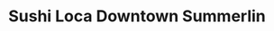 ---
layout: place
title: "Sushi Loca Downtown Summerlin"
permalink: /nevada/las-vegas/sushi-loca-downtown-summerlin.html
stateAbbr: NV
stateName: Nevada
cityName: Las Vegas
seo:
  name: "Sushi Loca Downtown Summerlin"
  type: Restaurant
  links: https://www.sushiloca.online/
description: "Looking for sushi in Las Vegas, Nevada? Check out Sushi Loca Downtown Summerlin for a delightful Japanese dining experience. Enjoy a variety of sushi and oth..."
place_id: ChIJIxIGqf--yIARnU6gdtUBshg
photos:
  - name: >-
      places/ChIJIxIGqf--yIARnU6gdtUBshg/photos/AeeoHcKHabtBXnLahZ-6Lt3almQ2h1knd7EHn7XpKWc-0Gt2YKUUpM2jLpyfFgXOiWWTdwlPmzlgZeTkO1XADeesx0QFd4LCKAbJu1pacFCVzz0gMNJ5-fG-TUfXqcpKSrzc3zjw0NRnCWezluCGqHADfGpfinmWJa96dmj8RY6gqwY5lFWAVuGB-nZx3E3iDn5lQr6yg0Nw6Wdlqp6reo6P1aXosrPyjs7HhIYFVDrWIxKCB1w-6PELZSYH4_hdegNX2oWwAI3xdBUn7o6OkBrA43o7w7GnOGlnrdyGIyb8Qchybw
    widthPx: 3264
    heightPx: 1836
    authorAttributions:
      - displayName: Sushi Loca Downtown Summerlin
        uri: https://maps.google.com/maps/contrib/109217060412717244306
        photoUri: >-
          https://lh3.googleusercontent.com/a-/ALV-UjVmT7Uo7flx_dT9a0oW40t8lGJSnBs0VP8UlbD97HUt4LZICGoh=s100-p-k-no-mo
    flagContentUri: >-
      https://www.google.com/local/imagery/report/?cb_client=maps_api_places.places_api&image_key=!1e10!2sAF1QipNjPE2NKtJMaVNiB1uM-fLZ5WGaxwU-1cSOwsYM&hl=en-US
    googleMapsUri: >-
      https://www.google.com/maps/place//data=!3m4!1e2!3m2!1sAF1QipNjPE2NKtJMaVNiB1uM-fLZ5WGaxwU-1cSOwsYM!2e10!4m2!3m1!1s0x80c8beffa9061223:0x18b201d576a04e9d
  - name: >-
      places/ChIJIxIGqf--yIARnU6gdtUBshg/photos/AeeoHcIC5_otWvpGheTbfPwtJY-rzqYqss1KPrezlV_c30Una_p-BYzcceXjai9WNVh_ZGGxr1z-Rw8lwbxpYARijqon1c4rL4Q1ns-1Za5PoKF2KiWwpf8n5J8rKSgy7-GE3YHlOJjE_XRY30NKZdtuG8TwADMnH_B8Px6GCcVtuLyQhSMxKCwD_EAqbstnHlbBkXM06rYsSxTCWklZC9OE-jZvu4R9W6VoiKMJPM2jB1LECXzj0yEcuQQpZDEgkq8HArOqNLohlLkZpo4HS-8zInfNk6RNfklz7COkIxfu-fM_gg
    widthPx: 3977
    heightPx: 2655
    authorAttributions:
      - displayName: Sushi Loca Downtown Summerlin
        uri: https://maps.google.com/maps/contrib/109217060412717244306
        photoUri: >-
          https://lh3.googleusercontent.com/a-/ALV-UjVmT7Uo7flx_dT9a0oW40t8lGJSnBs0VP8UlbD97HUt4LZICGoh=s100-p-k-no-mo
    flagContentUri: >-
      https://www.google.com/local/imagery/report/?cb_client=maps_api_places.places_api&image_key=!1e10!2sAF1QipMGnHURqD_rQ-tOQy6u0NlmIXq58EodEk6162pH&hl=en-US
    googleMapsUri: >-
      https://www.google.com/maps/place//data=!3m4!1e2!3m2!1sAF1QipMGnHURqD_rQ-tOQy6u0NlmIXq58EodEk6162pH!2e10!4m2!3m1!1s0x80c8beffa9061223:0x18b201d576a04e9d
  - name: >-
      places/ChIJIxIGqf--yIARnU6gdtUBshg/photos/AeeoHcIXkVoG-BI-7XQZpAADdO8oXQSiGPRdj_WtS8daPM1GDUg8qAHQvY6wk8jfWldsRE82fCwoL-4GmJ9Lx0KQ7Jq9ZsY1kWodiYnZIv_uwodFYqsPJiSkkHwvFkFtzHM9LCgBKdrccIVfv3FlxbSPeMKqVv-gvi2qEQkSZaBoVNbupeJMw_gGg3IxWIzbRiuSoFW6PNmyUdnGI5SFpiEnlnikrLDxaFSAW3DG9_JOBlKRdxCRX5ozwDLrjeFWjYhlQ555cuRjJJf1CwdxS_2yFruydTyjvLuFsYWdejf8rxlxpAvVJ42Su1-yIHPAndh8ZRaslo2gzNMppOgacKltKSQdqhEX_BusOdVYL9kyJg3IJgfaDLdT0_oc6yW3r-IGGNWNbYiYNB5Ip2yBgAn3XNHGuEnlJvcmZbDgmWdVcVJ15hOo
    widthPx: 3024
    heightPx: 4032
    authorAttributions:
      - displayName: L M
        uri: https://maps.google.com/maps/contrib/113586416800723003502
        photoUri: >-
          https://lh3.googleusercontent.com/a/ACg8ocKwMrC0qOcwMwcdhIqTiQbMxrXHLRlGXJxHPk43MdoyT27FEg=s100-p-k-no-mo
    flagContentUri: >-
      https://www.google.com/local/imagery/report/?cb_client=maps_api_places.places_api&image_key=!1e10!2sCIHM0ogKEICAgMDAie7T4wE&hl=en-US
    googleMapsUri: >-
      https://www.google.com/maps/place//data=!3m4!1e2!3m2!1sCIHM0ogKEICAgMDAie7T4wE!2e10!4m2!3m1!1s0x80c8beffa9061223:0x18b201d576a04e9d
  - name: >-
      places/ChIJIxIGqf--yIARnU6gdtUBshg/photos/AeeoHcJSp6WhYDxMmZZQWF6Gx2RlHyxkTMcFKkwuY8AALs3NVmXbRRuE9GXFKOMyHyVpvRSuvloLfumvujK_9rDMy3d7jzBGg-B9PThGDaTt9saGuLWgZkE30gomC394pi3CLqbTxKp5Yy16-ybwmPCiEQe6Oh6hj6SBJJMcdw_0SKk_71WNGJMYH8zKw039KALodZlMQA9CEp_D0P5xgBrhujKCEVcrGbgbBEj6BB8CkC4D7bUIuRvPi1rSrwmqkwlYJOPjFlhug3LyqKGGriUBMBa0SFxOvk2DlGxwB2mXNVxxtCH_SvyrWxM_WlxbjhsTH778DcpAg0oKCkEF60IqQvaQtwtahuKGpISljpiCPZqReT6dWuborw_ngu9MUEGOHJIxjoL2Gz3c_9hM54PgDUHGkQIt2hcGm9DPNLYOovM
    widthPx: 4032
    heightPx: 3024
    authorAttributions:
      - displayName: Rae Pressley
        uri: https://maps.google.com/maps/contrib/103376227448871342078
        photoUri: >-
          https://lh3.googleusercontent.com/a-/ALV-UjUAu0tgW_8ZrOLDrelmsOInZYI9kabR7rCsqfvXdMjC_2zMf6BFPw=s100-p-k-no-mo
    flagContentUri: >-
      https://www.google.com/local/imagery/report/?cb_client=maps_api_places.places_api&image_key=!1e10!2sCIHM0ogKEICAgICFzq3LeA&hl=en-US
    googleMapsUri: >-
      https://www.google.com/maps/place//data=!3m4!1e2!3m2!1sCIHM0ogKEICAgICFzq3LeA!2e10!4m2!3m1!1s0x80c8beffa9061223:0x18b201d576a04e9d
  - name: >-
      places/ChIJIxIGqf--yIARnU6gdtUBshg/photos/AeeoHcIeYbae6Y8CGeBMVtkhN1cNrOqKyv43zMJmih6-XoMXM1U7hrYPdPD5nPdkb1OAJu2Pzf-jODauvp1bo7-3iiYkVAYu2MaMwr9LAljDqi8cIDn5HOn70tKk-Ierpnpx6HSJMpzWClxz8Cm-3DB79k4L-18Zw4dOCtxmuUsDYUXTusI_BOXGaU68XEkJRRRsgRsxlyEE723HltleVxP_jPWXp6iWcz3xPm12LiQpaRbhZN43hmuUzt6Ou9h8u1V-6-yji8A7yBYQ_P0ZIYE_9qGjztnFKM7SoyAQD_bUuKM68g
    widthPx: 380
    heightPx: 970
    authorAttributions:
      - displayName: Sushi Loca Downtown Summerlin
        uri: https://maps.google.com/maps/contrib/109217060412717244306
        photoUri: >-
          https://lh3.googleusercontent.com/a-/ALV-UjVmT7Uo7flx_dT9a0oW40t8lGJSnBs0VP8UlbD97HUt4LZICGoh=s100-p-k-no-mo
    flagContentUri: >-
      https://www.google.com/local/imagery/report/?cb_client=maps_api_places.places_api&image_key=!1e10!2sAF1QipOT94vkjARTBX2DmC6dLmKeqCjmxtdE7Roa3UX9&hl=en-US
    googleMapsUri: >-
      https://www.google.com/maps/place//data=!3m4!1e2!3m2!1sAF1QipOT94vkjARTBX2DmC6dLmKeqCjmxtdE7Roa3UX9!2e10!4m2!3m1!1s0x80c8beffa9061223:0x18b201d576a04e9d
  - name: >-
      places/ChIJIxIGqf--yIARnU6gdtUBshg/photos/AeeoHcLemji_pGEMTBf_Nq2Ds92pUbEFjTKBGtbeq3OYlLXIvcqntxB1XdJotAhRWQbWaAZB6KSm71UZWY8_gatwa77CwtVe7dEGHrpQPXN2YQXfub80dOASdnxUiQ2Eh0dhg_wVQWZH6lX8Y2LGYpk7LsW70NFITDposK5uSI3bfnr0Tp0yc5Z6T0wXgZuapkTjjNKqD21z1Zketvr_iVvEnQ89rPEu3OV54WoLU3S8uCiwBTYvO6WBVn3-wBBpLSCkt8Cw00ndYlUYk_NJ4cfnhndyo7iOfNpX6yxpTBlm_0NW-XuyBQiP38RCM3caGmoN8IlFEQYWz93jqNrReLqvv5zi9CsPhMLssBNDuYr2NeE8tj1wdHB_n-KGE_z_qFd02DAkZfgzP5V4ioPgTm6LjK1DinNRuZL3lThS-Ce3--6wKw
    widthPx: 4032
    heightPx: 2268
    authorAttributions:
      - displayName: Jennifer Thomas
        uri: https://maps.google.com/maps/contrib/104355609755710141854
        photoUri: >-
          https://lh3.googleusercontent.com/a-/ALV-UjXM1cN_c1R0u1tPKF4S_4RLVKBuqKBUVMC1irC0Lknrp52ZI0pH8g=s100-p-k-no-mo
    flagContentUri: >-
      https://www.google.com/local/imagery/report/?cb_client=maps_api_places.places_api&image_key=!1e10!2sCIHM0ogKEICAgICT-fPxfQ&hl=en-US
    googleMapsUri: >-
      https://www.google.com/maps/place//data=!3m4!1e2!3m2!1sCIHM0ogKEICAgICT-fPxfQ!2e10!4m2!3m1!1s0x80c8beffa9061223:0x18b201d576a04e9d
  - name: >-
      places/ChIJIxIGqf--yIARnU6gdtUBshg/photos/AeeoHcKgFVHq8mlWs5n9LjcD2vUa7ZQXXumjIhOM4q_LjKoYyqcyj5Zby7PIiAH-TV6GxqLr-47jZBlVaWdL6gzrIkC4LYytKkvrAa9kXqhLoHT6MJtT5wCJ6mh8xkFypbBApnr61tP8Bn1TZRnZugXcyrgLPoTdlliUeprzaMFUg5F1xYk0zO-QMC3aPNpaFt8InFzTB99HOP6z57OePmB-tjbqaaVv05F_29LU5RMZc4N5KepA_SCdBpT4f1bP0gsLOM3mOQXhCboslZfUoldui8R3xIKM0dE4bQ-kpu1oZXIEBEWHeY07fK5n8DMp4uFZd4UNLSSYCfddja8VkXA7nWmskWGxZfm9rIfX1u7zvj06x49YqES_mgeXNmFONjbiuyI-1h2UOci0M8n8AJ4-amwiikq-Y-GVStBNXdVcYCwRsGE3
    widthPx: 3024
    heightPx: 4032
    authorAttributions:
      - displayName: Soléil McCants
        uri: https://maps.google.com/maps/contrib/109255186530715023474
        photoUri: >-
          https://lh3.googleusercontent.com/a-/ALV-UjX5pUgLVOPz-pzIxL1_9XzYMQOavKiSz2ZvEHtggF-xmf2qf5ow_w=s100-p-k-no-mo
    flagContentUri: >-
      https://www.google.com/local/imagery/report/?cb_client=maps_api_places.places_api&image_key=!1e10!2sCIHM0ogKEICAgICLgpqaowE&hl=en-US
    googleMapsUri: >-
      https://www.google.com/maps/place//data=!3m4!1e2!3m2!1sCIHM0ogKEICAgICLgpqaowE!2e10!4m2!3m1!1s0x80c8beffa9061223:0x18b201d576a04e9d
  - name: >-
      places/ChIJIxIGqf--yIARnU6gdtUBshg/photos/AeeoHcJzPv-vodbsV5YkoxLtRCrGQeyqyZQqqz8gxjm1w_CA0hRC5uhWVGM44lB_0m8EE6-eKgonOIz_4h-RvORWnB8eihB14hzJTF3BZOGcF-0OR9Vu2xpSHQmV4yX2NSYQ_8T5RXrcpW_lj4AfITftALXUEwsW6yc9na5OTs7enbOEcoqj5lWktDwOux9FUrwIcZG2P5um7I2G-WMIIOS_snVfNXlOqpMh2319hKjVb-U-MX_bRNIqpMN1cq4yt03XKDJ0V61b7OgzcTM2BRXc-azKjni4a5EEMt5VWPjdJtca_Q
    widthPx: 3264
    heightPx: 1836
    authorAttributions:
      - displayName: Sushi Loca Downtown Summerlin
        uri: https://maps.google.com/maps/contrib/109217060412717244306
        photoUri: >-
          https://lh3.googleusercontent.com/a-/ALV-UjVmT7Uo7flx_dT9a0oW40t8lGJSnBs0VP8UlbD97HUt4LZICGoh=s100-p-k-no-mo
    flagContentUri: >-
      https://www.google.com/local/imagery/report/?cb_client=maps_api_places.places_api&image_key=!1e10!2sAF1QipN26-gaheGlt2cDt4xIzICZX_0r70qsx2Gq4Tq_&hl=en-US
    googleMapsUri: >-
      https://www.google.com/maps/place//data=!3m4!1e2!3m2!1sAF1QipN26-gaheGlt2cDt4xIzICZX_0r70qsx2Gq4Tq_!2e10!4m2!3m1!1s0x80c8beffa9061223:0x18b201d576a04e9d
  - name: >-
      places/ChIJIxIGqf--yIARnU6gdtUBshg/photos/AeeoHcLZfZ1BJLS0fAJ8DOxBBCKL9AfImg4oDG4GbwU69EjAydEgD5Y8qa9rGzKlQ5STTF_pWDyPGopsVu5o_QymadD1RMuagLuxFj5q-To55_hvUXz9yCdcAvzPmz99ZvEC0b7MQdHSP6MnE0bVk7mwASqUHOMpaOa9HiC70RMcWTZ5tEtLU6L7wYFiY_YDS6_ML6A3dsIWWQQVI1xnmuzEBf5YayTErsxb3RMdVAyA7vUOg2syaWihTyohf0_0wRHa-132c0e56Q7EVOgjpGIJxsiwBIU6x6M3hjyxM3HNltzMEqYrxCPJwlVzrK0M7YRbBmBazsM57UfR6LLr5mAQGupOWsKBxI1AOL1Qxzypfu1X-U0_lzCJkZxjk6Tg_pAwLf20lUk8AjhVRdwTRNVDffSgQ6oC2Uc_jsNIh7uxuLxBXw
    widthPx: 4032
    heightPx: 3024
    authorAttributions:
      - displayName: Rena Levy-Global Real Estate Investments
        uri: https://maps.google.com/maps/contrib/101209535685942955905
        photoUri: >-
          https://lh3.googleusercontent.com/a-/ALV-UjVGwRXXNERYbxb2KkTmXr4p95Cs6Tky9ELaI099PX1lmzRi31H8YA=s100-p-k-no-mo
    flagContentUri: >-
      https://www.google.com/local/imagery/report/?cb_client=maps_api_places.places_api&image_key=!1e10!2sCIHM0ogKEICAgICeyP-UIw&hl=en-US
    googleMapsUri: >-
      https://www.google.com/maps/place//data=!3m4!1e2!3m2!1sCIHM0ogKEICAgICeyP-UIw!2e10!4m2!3m1!1s0x80c8beffa9061223:0x18b201d576a04e9d
  - name: >-
      places/ChIJIxIGqf--yIARnU6gdtUBshg/photos/AeeoHcIeS5LzCRZRs8taCmuezRpzMdh3_sRN5i09sUj2uQXJL3CCALVmVmvA3PN9NKX9La83bO88diwqVfiGu7ZlU-cMfpdTFn7GAB8oC8wMvzHZBUEJR8WyPQAVolDU_E5QdRaLR7dGKT1vUW2ttkRchqbf8e5bYmOazoi-RsI7c7la6qubkTMncvzL3DrvgwOn9nYoSi2wWxXFz6Ejn7LMxxlIAq9CIjayqVqqCMyVxuj6wZAouXNf2XPjCZ5b1UuUTeSmvksNJ8FZGRzHKg69w_qjK_M0ZXmDoc60e2R-L2ZFrBAu8EsQpEyLONSH11NEXkHsi2Xff17-s7S_C6stczMhtEoBd9ioQdQnD9WeVkIc4wdP-5Ht9nHAzqHGeU536f-bk2-MZaiZPvUSq8yMW0YTddPUwsgMb2icY3O05rzcL_RB
    widthPx: 3072
    heightPx: 4080
    authorAttributions:
      - displayName: David Sparks
        uri: https://maps.google.com/maps/contrib/111936917412657197984
        photoUri: >-
          https://lh3.googleusercontent.com/a-/ALV-UjVlyVPRyTwQ1AOaE_hb0B36T-B805WTYv7HrYXbOYHq2zDFZTQ=s100-p-k-no-mo
    flagContentUri: >-
      https://www.google.com/local/imagery/report/?cb_client=maps_api_places.places_api&image_key=!1e10!2sCIHM0ogKEICAgIDx-cfqxwE&hl=en-US
    googleMapsUri: >-
      https://www.google.com/maps/place//data=!3m4!1e2!3m2!1sCIHM0ogKEICAgIDx-cfqxwE!2e10!4m2!3m1!1s0x80c8beffa9061223:0x18b201d576a04e9d
address: Downtown Summerlin, 10965 Lavender Hill Dr, Las Vegas, NV 89135, USA
street: Downtown Summerlin, 10965 Lavender Hill Dr
city: Las Vegas
state: NV
zip: '89135'
country: USA
neighborhood: Summerlin
latitude: '36.144929'
longitude: '-115.332954'
accessibility_options:
  wheelchairAccessibleParking: true
  wheelchairAccessibleEntrance: true
  wheelchairAccessibleRestroom: true
  wheelchairAccessibleSeating: true
business_status: OPERATIONAL
name: Sushi Loca Downtown Summerlin
google_maps_links:
  directionsUri: >-
    https://www.google.com/maps/dir//''/data=!4m7!4m6!1m1!4e2!1m2!1m1!1s0x80c8beffa9061223:0x18b201d576a04e9d!3e0
  placeUri: https://maps.google.com/?cid=1779486819094646429
  writeAReviewUri: >-
    https://www.google.com/maps/place//data=!4m3!3m2!1s0x80c8beffa9061223:0x18b201d576a04e9d!12e1
  reviewsUri: >-
    https://www.google.com/maps/place//data=!4m4!3m3!1s0x80c8beffa9061223:0x18b201d576a04e9d!9m1!1b1
  photosUri: >-
    https://www.google.com/maps/place//data=!4m3!3m2!1s0x80c8beffa9061223:0x18b201d576a04e9d!10e5
primary_type: Japanese Restaurant
opening_hours:
  regular: null
  current: null
secondary_opening_hours:
  regular:
    weekdayDescriptions: null
    type: null
  current:
    weekdayDescriptions: null
    type: null
phone: (702) 432-5622
price_level: PRICE_LEVEL_MODERATE
price_range: null
rating: '3.9'
rating_count: 383
website: https://www.sushiloca.online/
reviews: null
parking_options: null
payment_options: null
allow_dogs: null
curbside_pickup: null
delivery: null
dine_in: null
good_for_children: null
good_for_groups: null
good_for_sports: null
live_music: null
menu_for_children: null
outdoor_seating: null
reservable: null
restroom: null
serves_beer: null
serves_breakfast: null
serves_brunch: null
serves_cocktails: null
serves_coffee: null
serves_dinner: null
serves_dessert: null
serves_lunch: null
serves_vegetarian_food: null
serves_wine: null
takeout: null
summary: null

---